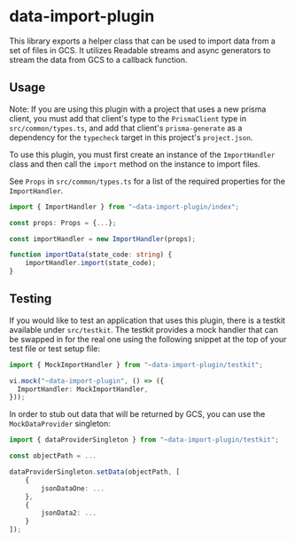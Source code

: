 # data-import-plugin

This library exports a helper class that can be used to import data from a set of files in GCS. It utilizes Readable streams and async generators to stream the data from GCS to a callback function.

## Usage

Note: If you are using this plugin with a project that uses a new prisma client, you must add that client's type to the `PrismaClient` type in `src/common/types.ts`, and add that client's `prisma-generate` as a dependency for the `typecheck` target in this project's `project.json`.

To use this plugin, you must first create an instance of the `ImportHandler` class and then call the `import` method on the instance to import files.

See `Props` in `src/common/types.ts` for a list of the required properties for the `ImportHandler`.

```ts
import { ImportHandler } from "~data-import-plugin/index";

const props: Props = {...};

const importHandler = new ImportHandler(props);

function importData(state_code: string) {
    importHandler.import(state_code);
}
```

## Testing

If you would like to test an application that uses this plugin, there is a testkit available under `src/testkit`. The testkit provides a mock handler that can be swapped in for the real one using the following snippet at the top of your test file or test setup file:

```ts
import { MockImportHandler } from "~data-import-plugin/testkit";

vi.mock("~data-import-plugin", () => ({
  ImportHandler: MockImportHandler,
}));
```

In order to stub out data that will be returned by GCS, you can use the `MockDataProvider` singleton:

```ts
import { dataProviderSingleton } from "~data-import-plugin/testkit";

const objectPath = ...

dataProviderSingleton.setData(objectPath, [
    {
        jsonDataOne: ...
    },
    {
        jsonData2: ...
    }
]);
```

